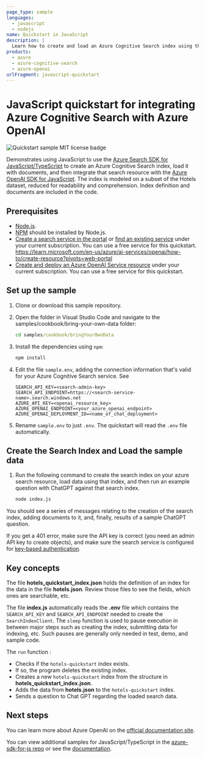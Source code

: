 ```yaml
---
page_type: sample
languages:
  - javascript
  - nodejs
name: Quickstart in JavaScript
description: |
  Learn how to create and load an Azure Cognitive Search index using the Azure SDK for Javascript, and then use that index for chat operations using the Azure OpenAI SDK for Javascript.
products:
  - azure
  - azure-cognitive-search
  - azure-openai
urlFragment: javascript-quickstart
---
```


# JavaScript quickstart for integrating Azure Cognitive Search with Azure OpenAI

![Quickstart sample MIT license badge](https://img.shields.io/badge/license-MIT-green.svg)

Demonstrates using JavaScript to use the [Azure Search SDK for JavaScript/TypeScript](https://docs.microsoft.com/javascript/api/overview/azure/search-documents-readme?view=azure-node-latest) to create an Azure Cognitive Search index, load it with documents, and then integrate that search resource with the [Azure OpenAI SDK for JavaScript](https://docs.microsoft.com/javascript/api/overview/azure/ai-service/openai/overview). The index is modeled on a subset of the Hotels dataset, reduced for readability and comprehension. Index definition and documents are included in the code.

## Prerequisites

+ [Node.js](https://nodejs.org).
+ [NPM](https://www.npmjs.com) should be installed by Node.js.
+ [Create a search service in the portal](search-create-service-portal.md) or [find an existing service](https://ms.portal.azure.com/#blade/HubsExtension/BrowseResourceBlade/resourceType/Microsoft.Search%2FsearchServices) under your current subscription. You can use a free service for this quickstart.
https://learn.microsoft.com/en-us/azure/ai-services/openai/how-to/create-resource?pivots=web-portal
+ [Create and deploy an Azure OpenAI Service resource](https://learn.microsoft.com/azure/ai-services/openai/how-to/create-resource?pivots=web-portal) under your current subscription. You can use a free service for this quickstart.

## Set up the sample

1. Clone or download this sample repository.

1. Open the folder in Visual Studio Code and navigate to the samples/cookbook/bring-your-own-data folder:

   ```cmd
   cd samples/cookbook/bringYourOwnData
   ```

1. Install the dependencies using `npm`:

    ```bash
    npm install
    ```

1. Edit the file `sample.env`, adding the connection information that's valid for your Azure Cognitive Search service. See 

   ```nodejs
   SEARCH_API_KEY=<search-admin-key>
   SEARCH_API_ENDPOINT=https://<search-service-name>.search.windows.net
   AZURE_API_KEY=<openai_resource_key>
   AZURE_OPENAI_ENDPOINT=<your_azure_openai_endpoint>
   AZURE_OPENAI_DEPLOYMENT_ID=<name_of_chat_deployment>
   ```

1. Rename `sample.env` to just `.env`. The quickstart will read the `.env` file automatically.

## Create the Search Index and Load the sample data

1. Run the following command to create the search index on your azure search resource, load data using that index, and then run an example question with ChatGPT against that search index.

    ```bash
    node index.js
    ```

You should see a series of messages relating to the creation of the search index, adding documents to it, and, finally, results of a sample ChatGPT question.

If you get a 401 error, make sure the API key is correct (you need an admin API key to create objects), and make sure the search service is configured for [key-based authentication](https://learn.microsoft.com/azure/search/search-security-api-keys).

## Key concepts

The file **hotels_quickstart_index.json** holds the definition of an index for the data in the file **hotels.json**. Review those files to see the fields, which ones are searchable, etc.

The file **index.js** automatically reads the **.env** file which contains the  `SEARCH_API_KEY` and `SEARCH_API_ENDPOINT` needed to create the `SearchIndexClient`. The `sleep` function is used to pause execution in between major steps such as creating the index, submitting data for indexing, etc. Such pauses are generally only needed in test, demo, and sample code.

The `run` function :

+ Checks if the `hotels-quickstart` index exists.
+ If so, the program deletes the existing index.
+ Creates a new `hotels-quickstart` index from the structure in **hotels_quickstart_index.json**.
+ Adds the data from **hotels.json** to the `hotels-quickstart` index.
+ Sends a question to Chat GPT regarding the loaded search data.

## Next steps

You can learn more about Azure OpenAI on the [official documentation site](https://docs.microsoft.com/azure/ai-services/openai/).

You can view additional samples for JavaScript/TypeScript in the [azure-sdk-for-js repo](https://github.com/Azure/azure-sdk-for-js/tree/master/sdk/openai/openai/samples) or see the [documentation](https://docs.microsoft.com/javascript/api/overview/azure/openai-readme?view=azure-node-preview).
